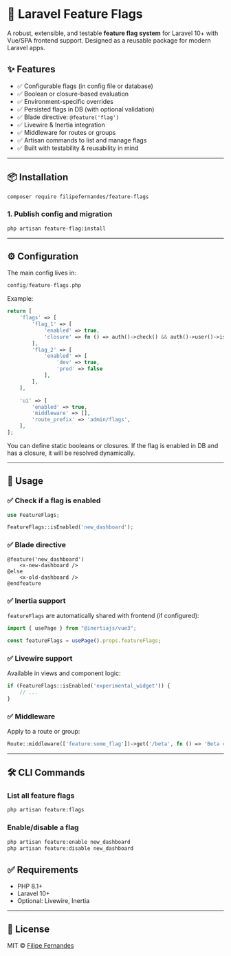 # 🔀 Laravel Feature Flags

A robust, extensible, and testable **feature flag system** for Laravel 10+ with Vue/SPA frontend support. Designed as a reusable package for modern Laravel apps.

## ✨ Features

- ✅ Configurable flags (in config file or database)
- ✅ Boolean or closure-based evaluation
- ✅ Environment-specific overrides
- ✅ Persisted flags in DB (with optional validation)
- ✅ Blade directive: `@feature('flag')`
- ✅ Livewire & Inertia integration
- ✅ Middleware for routes or groups
- ✅ Artisan commands to list and manage flags
- ✅ Built with testability & reusability in mind

---

## 📦 Installation

```bash
composer require filipefernandes/feature-flags
```

### 1. Publish config and migration

```bash
php artisan feature-flag:install
```

---

## ⚙️ Configuration

The main config lives in:

```php
config/feature-flags.php
```

Example:

```php
return [
    'flags' => [
        'flag_1' => [
            'enabled' => true,
            'closure' => fn () => auth()->check() && auth()->user()->is_beta,
        ],
        'flag_2' => [
            'enabled' => [
                'dev' => true,
                'prod' => false
            ],
        ],
    ],

    'ui' => [
        'enabled' => true,
        'middleware' => [],
        'route_prefix' => 'admin/flags',
    ],
];
```

You can define static booleans or closures. If the flag is enabled in DB and has a closure, it will be resolved dynamically.

---

## 🧪 Usage

### ✅ Check if a flag is enabled

```php
use FeatureFlags;

FeatureFlags::isEnabled('new_dashboard');
```

### ✅ Blade directive

```blade
@feature('new_dashboard')
    <x-new-dashboard />
@else
    <x-old-dashboard />
@endfeature
```

### ✅ Inertia support

`featureFlags` are automatically shared with frontend (if configured):

```js
import { usePage } from "@inertiajs/vue3";

const featureFlags = usePage().props.featureFlags;
```

### ✅ Livewire support

Available in views and component logic:

```php
if (FeatureFlags::isEnabled('experimental_widget')) {
    // ...
}
```

### ✅ Middleware

Apply to a route or group:

```php
Route::middleware(['feature:some_flag'])->get('/beta', fn () => 'Beta content');
```

---

## 🛠 CLI Commands

### List all feature flags

```bash
php artisan feature:flags
```

### Enable/disable a flag

```bash
php artisan feature:enable new_dashboard
php artisan feature:disable new_dashboard
```

## ✅ Requirements

- PHP 8.1+
- Laravel 10+
- Optional: Livewire, Inertia

---

## 📜 License

MIT © [Filipe Fernandes](https://github.com/filipefernandes)
